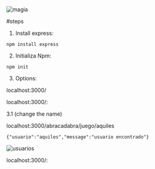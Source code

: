 ![magia](https://user-images.githubusercontent.com/68760595/138380493-b0ff4361-3fba-483e-9dfc-a6c065d46179.png)

#steps

1. Install express:

```
npm install express
```

2. Initializa Npm:

```
npm init
```

3. Options:

localhost:3000/

localhost:3000/:

  3.1 (change the name)

  localhost:3000/abracadabra/juego/aquiles
  
  ```
  {"usuario":"aquiles","message":"usuario encontrado"}
  ```
  ![usuarios](https://user-images.githubusercontent.com/68760595/138381334-1d330bbc-7984-4ddc-bcf0-de7fa296fc25.png)

localhost:3000/:

